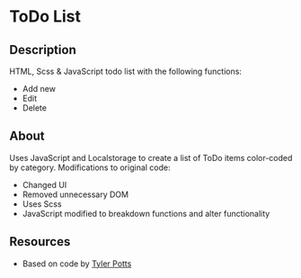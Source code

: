 # ToDo List

## Description

HTML, Scss & JavaScript todo list with the following functions:

- Add new
- Edit
- Delete

## About

Uses JavaScript and Localstorage to create a list of ToDo items color-coded by category.
Modifications to original code:

- Changed UI
- Removed unnecessary DOM
- Uses Scss
- JavaScript modified to breakdown functions and alter functionality 

## Resources

- Based on code by <a href="https://www.youtube.com/watch?v=YZhKA89LhcA">Tyler Potts</a>
